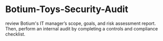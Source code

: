 # Botium-Toys-Security-Audit
review Botium's IT manager’s scope, goals, and risk assessment report. Then, perform an internal audit by completing a controls and compliance checklist. 
